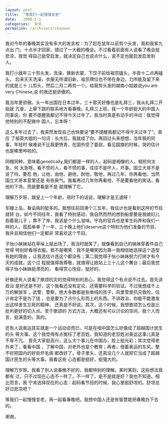 ```yaml
---
layout: post
title:  "等我们一起慢慢变老"
date:   2008-2-1
categories:  杂文
permalink: /archivers/chunwan
---
```


  我对今年的春晚其实没有多大的发言权：为了赶在鼠年以前剪个头发，我和我爹九点出
  门，十点半才回家，错过了一大截的晚会。不过看着前面有人说看了晚会挺悲凉，我觉
  得自己挺受启发，就决定自己也说点什么，说不定也能启发启发别人。

  我打小就年三十剪头发，洗澡，换新衣裳，下饺子前给祖宗磕头，半夜十二点再磕头。
  后来天天洗澡，衣服无所谓旧新，祖宗牌位也不带在身边，力所能及留下来的就是三十
  儿剪头，然后二月二再剪一个。给我剪头发的越南小姑娘说you are very Chinese,说
  的我还挺骄傲的。

  我当年更骄傲。头一年出国在日本过年，三十那天好像也是礼拜三，我从礼拜二开始就
  亢奋，上窜下跳的联系地方看春晚。礼拜三上班，我一个年龄挺大的中国人同事说，你
  要不提醒我都记不得今天过年了。我当时真是有动手的冲动：我觉得他特别的不配做中
  国人，忘本呀！

  这么多年过去了，我突然发现自己也快要说“要不提醒我都记不得今天过年了”。真应
  了祖英大姐的一句词：长大后，我就成了你。再回过头来想想，当年我的同事，年轻时
  候难说不比我更愤青，在国外受了委屈，看见国旗的时候，哭的估计也是稀里哗啦的。

  同根同种，意味着genetically,我们都是一样的人，起码是相像的人。相煎何太急，何
  太急呀。看不惯的人，看不惯的事，往往不是坏人，坏事。国立大哥不是说了吗，要忍
  他，让他，由他，避他，耐他，敬他，再过几年，你再看他。当然国立大哥本意里还是
  有些戾气。我看再过几年你再看他，不是要看他的笑话，看他的下场，而是要看是不是
  就理解了它。

  理解万岁呀，跟皇上一个年龄，用时下的话说，理解才是王道呀！

  军嫂上岛，看诟病的挺多的。我想往前回溯个三五年，我估计也是看到这样的节目就转
  台。如今不同往年，我看了特别感动，我自然而然的想到船里要是我媳妇儿抱着我儿子
  ，靠不了岸，我该是个什么滋味。守岛的官兵也是爹生妈养和我们一样的人，孤孤单单
  了一年，三十晚上他们deserve这个特别为他们准备的节目，我并且相信他们一定都非
  常喜欢这个节目。

  子怡小妹妹站在草垛上就出场了，我当时就笑了，就像看到自己的妹妹穿着件自己觉得
  特别好看得衣服。我不是嘲笑：我不是嘲笑因为第一我相信她选择这个造型有她的理由
  ，让我选估计连这个都没有；第二我觉得子怡小妹妹努力打拼才有今天的成就，这个过
  程就值得我尊敬，就值得让她站上三十儿这个舞台；最后我觉得子怡小妹妹挺漂亮的，
  看得赏心悦目，挺好的。

  好像还有人说看了歌颂抗灾的觉得特别的恶心，我觉得这个有点说不过去。首先讲政治
  是好还是不好，这个我看还没有定论，还需要科学的验证。不过我想成千上万的解放军
  ，武警，警察，绝大多数都是些单纯的孩子，风里雪里抗灾救险，估计肯定不是为了钱
  ，总是要为了点什么形而上的东西。不讲政治，你能不能激发出这样舍生忘死的精神，
  还真是不好说。其次，这个时候，我想歌颂怎么也是比批判更好的切入点。至于歌颂的
  方式方法，大概还有可以讨论的空间，我个人而言，挺满意的，真的。

  还有人说奥运其实就是一个运动会而已，可是在咱中国怎么好像成了超越国计民生的头
  等大事。这个我觉得有点冤枉了老百姓。我知道的老百姓对奥运这事儿真是不卑不亢。
  首先大家挺高兴，这么大个事儿在中国办，脸上挺光彩；其次觉得老外来了，看看中国
  ，了解中国，对老外也是个教育；再者，借着奥运的东风，整不好把国内的好些坏毛病
  都改好了。骨子里头，还真没几个人就把它当成了超越国计民生的头等大事。我看这些
  心态都是挺好，挺强大的。

  理解万岁呀。我看了别人说春晚不好的，我都特别的理解。某时某刻，这些想法我都有
  过，只不过现在心态不一样了。不一样了，是不是就是好？我也不知道。相比而言，我
  宁肯选择现在的心态：起码看节目的时候，我心里挺舒坦的。舒坦总好过悲凉吧？

  等我们一起慢慢变老，再一起看春晚吧。我想中国人还是有智慧能把春晚办下去的。

  谢谢。
